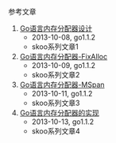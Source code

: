 参考文章

1. [Go语言内存分配器设计](http://skoo.me/go/2013/10/08/go-memory-manage-system-design)
    - 2013-10-08, go1.1.2
    - skoo系列文章1
2. [Go语言内存分配器-FixAlloc](http://skoo.me/go/2013/10/09/go-memory-manage-system-fixalloc)
    - 2013-10-09, go1.1.2
    - skoo系列文章2
3. [Go语言内存分配器-MSpan](http://skoo.me/go/2013/10/11/go-memory-manage-system-span)
    - 2013-10-11, go1.1.2
    - skoo系列文章3
4. [Go语言内存分配器的实现](http://skoo.me/go/2013/10/13/go-memory-manage-system-alloc)
    - 2013-10-13, go1.1.2
    - skoo系列文章4
